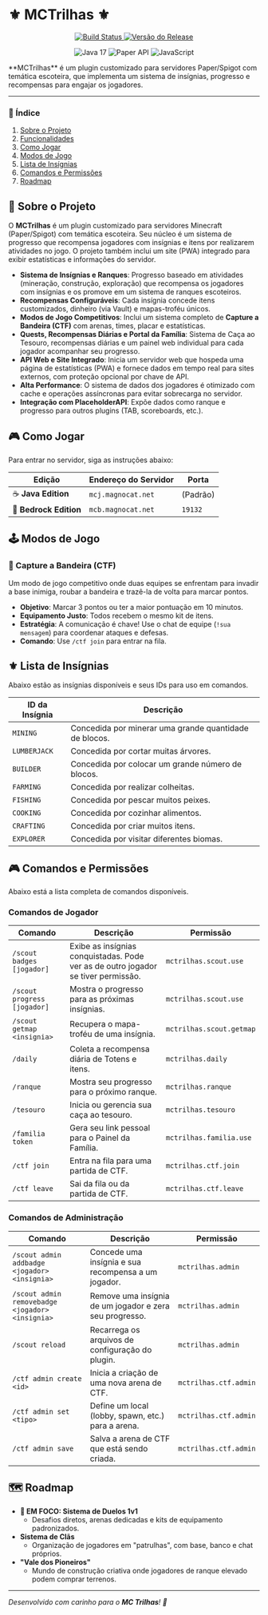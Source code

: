 # ⚜️ MCTrilhas ⚜️

<p align="center">
  <a href="https://github.com/magnocat/MCTrilhas/actions/workflows/build.yml" title="Build Status">
    <img src="https://img.shields.io/github/actions/workflow/status/magnocat/MCTrilhas/build.yml?branch=main&style=for-the-badge&logo=github" alt="Build Status">
  </a>
  <a href="https://github.com/magnocat/MCTrilhas/releases" title="Latest Release">
    <img src="https://img.shields.io/github/v/release/magnocat/MCTrilhas?style=for-the-badge&label=Versão" alt="Versão do Release">
  </a>
</p>
<p align="center">
  <img src="https://img.shields.io/badge/Java-17-orange?style=for-the-badge&logo=openjdk" alt="Java 17" />
  <img src="https://img.shields.io/badge/Paper-API-lightgrey?style=for-the-badge&logo=papermc" alt="Paper API" />
  <img src="https://img.shields.io/badge/JavaScript-F7DF1E?style=for-the-badge&logo=javascript&logoColor=black" alt="JavaScript" />
</p>
**MCTrilhas** é um plugin customizado para servidores Paper/Spigot com temática escoteira, que implementa um sistema de insígnias, progresso e recompensas para engajar os jogadores.

---

### 📜 Índice
1. [Sobre o Projeto](#-sobre-o-projeto)
2. [Funcionalidades](#-funcionalidades)
3. [Como Jogar](#-como-jogar)
4. [Modos de Jogo](#-modos-de-jogo)
5. [Lista de Insígnias](#-lista-de-insígnias)
6. [Comandos e Permissões](#-comandos-e-permissões)
7. [Roadmap](#-roadmap)

## 📖 Sobre o Projeto
O **MCTrilhas** é um plugin customizado para servidores Minecraft (Paper/Spigot) com temática escoteira. Seu núcleo é um sistema de progresso que recompensa jogadores com insígnias e itens por realizarem atividades no jogo. O projeto também inclui um site (PWA) integrado para exibir estatísticas e informações do servidor.
- **Sistema de Insígnias e Ranques**: Progresso baseado em atividades (mineração, construção, exploração) que recompensa os jogadores com insígnias e os promove em um sistema de ranques escoteiros.
- **Recompensas Configuráveis**: Cada insígnia concede itens customizados, dinheiro (via Vault) e mapas-troféu únicos.
- **Modos de Jogo Competitivos**: Inclui um sistema completo de **Capture a Bandeira (CTF)** com arenas, times, placar e estatísticas.
- **Quests, Recompensas Diárias e Portal da Família**: Sistema de Caça ao Tesouro, recompensas diárias e um painel web individual para cada jogador acompanhar seu progresso.
- **API Web e Site Integrado**: Inicia um servidor web que hospeda uma página de estatísticas (PWA) e fornece dados em tempo real para sites externos, com proteção opcional por chave de API.
- **Alta Performance**: O sistema de dados dos jogadores é otimizado com cache e operações assíncronas para evitar sobrecarga no servidor.
- **Integração com PlaceholderAPI**: Expõe dados como ranque e progresso para outros plugins (TAB, scoreboards, etc.).

## 🎮 Como Jogar
Para entrar no servidor, siga as instruções abaixo:

| Edição | Endereço do Servidor | Porta |
|---|---|---|
| ☕ **Java Edition** | `mcj.magnocat.net` | (Padrão) |
| 📱 **Bedrock Edition** | `mcb.magnocat.net` | `19132` |

## 🕹️ Modos de Jogo

### 🏴 Capture a Bandeira (CTF)
Um modo de jogo competitivo onde duas equipes se enfrentam para invadir a base inimiga, roubar a bandeira e trazê-la de volta para marcar pontos.
- **Objetivo**: Marcar 3 pontos ou ter a maior pontuação em 10 minutos.
- **Equipamento Justo**: Todos recebem o mesmo kit de itens.
- **Estratégia**: A comunicação é chave! Use o chat de equipe (`!sua mensagem`) para coordenar ataques e defesas.
- **Comando**: Use `/ctf join` para entrar na fila.

## ⚜️ Lista de Insígnias
Abaixo estão as insígnias disponíveis e seus IDs para uso em comandos.

| ID da Insígnia | Descrição |
|---|---|
| `MINING` | Concedida por minerar uma grande quantidade de blocos. |
| `LUMBERJACK` | Concedida por cortar muitas árvores. |
| `BUILDER` | Concedida por colocar um grande número de blocos. |
| `FARMING` | Concedida por realizar colheitas. |
| `FISHING` | Concedida por pescar muitos peixes. |
| `COOKING` | Concedida por cozinhar alimentos. |
| `CRAFTING` | Concedida por criar muitos itens. |
| `EXPLORER` | Concedida por visitar diferentes biomas. |

## 🎮 Comandos e Permissões
Abaixo está a lista completa de comandos disponíveis.

### Comandos de Jogador
| Comando | Descrição | Permissão |
|---|---|---|
| `/scout badges [jogador]` | Exibe as insígnias conquistadas. Pode ver as de outro jogador se tiver permissão. | `mctrilhas.scout.use` |
| `/scout progress [jogador]` | Mostra o progresso para as próximas insígnias. | `mctrilhas.scout.use` |
| `/scout getmap <insignia>` | Recupera o mapa-troféu de uma insígnia. | `mctrilhas.scout.getmap` |
| `/daily` | Coleta a recompensa diária de Totens e itens. | `mctrilhas.daily` |
| `/ranque` | Mostra seu progresso para o próximo ranque. | `mctrilhas.ranque` |
| `/tesouro` | Inicia ou gerencia sua caça ao tesouro. | `mctrilhas.tesouro` |
| `/familia token` | Gera seu link pessoal para o Painel da Família. | `mctrilhas.familia.use` |
| `/ctf join` | Entra na fila para uma partida de CTF. | `mctrilhas.ctf.join` |
| `/ctf leave` | Sai da fila ou da partida de CTF. | `mctrilhas.ctf.leave` |

### Comandos de Administração
| Comando | Descrição | Permissão |
|---|---|---|
| `/scout admin addbadge <jogador> <insignia>` | Concede uma insígnia e sua recompensa a um jogador. | `mctrilhas.admin` |
| `/scout admin removebadge <jogador> <insignia>` | Remove uma insígnia de um jogador e zera seu progresso. | `mctrilhas.admin` |
| `/scout reload` | Recarrega os arquivos de configuração do plugin. | `mctrilhas.admin` |
| `/ctf admin create <id>` | Inicia a criação de uma nova arena de CTF. | `mctrilhas.ctf.admin` |
| `/ctf admin set <tipo>` | Define um local (lobby, spawn, etc.) para a arena. | `mctrilhas.ctf.admin` |
| `/ctf admin save` | Salva a arena de CTF que está sendo criada. | `mctrilhas.ctf.admin` |

## 🗺️ Roadmap
- **🎯 EM FOCO: Sistema de Duelos 1v1**
  - Desafios diretos, arenas dedicadas e kits de equipamento padronizados.
- **Sistema de Clãs**
  - Organização de jogadores em "patrulhas", com base, banco e chat próprios.
- **"Vale dos Pioneiros"**
  - Mundo de construção criativa onde jogadores de ranque elevado podem comprar terrenos.

---
*Desenvolvido com carinho para o **MC Trilhas**! 🌲*